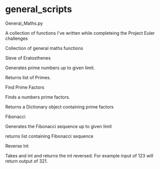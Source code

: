 general_scripts
===============

General_Maths.py

A collection of functions I've written while completeing the Project Euler challenges

Collection of general maths functions

Sieve of Eratosthenes

Generates prime numbers up to given limit.

Returns list of Primes.

Find Prime Factors

Finds a numbers prime factors.

Returns a Dictionary object containing prime factors

Fibonacci

Generates the Fibonacci sequence up to given limit

returns list containing Fibonacci sequence

Reverse Int

Takes and int and returns the int reversed. For example input of 123 will return output of 321.

